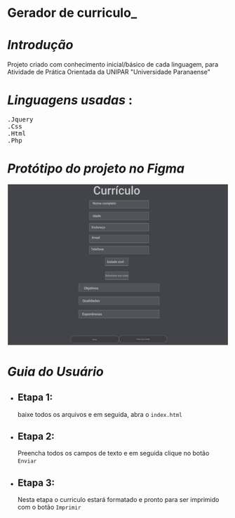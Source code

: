 # Gerador de curriculo_

# *Introdução*
<p>Projeto criado com conhecimento inicial/básico de cada linguagem, para Atividade de Prática Orientada da UNIPAR "Universidade Paranaense"</p>


# *Linguagens usadas* :
<pre>
.Jquery
.Css 
.Html 
.Php
</pre>

# *Protótipo do projeto no Figma*
![Protótipo](img/APO-FIGMA_pages-to-jpg-0001.jpg)


# *Guia do Usuário*
* ## Etapa 1:  

  baixe todos os arquivos e em seguida, abra o `index.html`

* ## Etapa 2: 
  Preencha todos os campos de texto e em seguida clique no botão `Enviar`

* ## Etapa 3:
  Nesta etapa o curriculo estará formatado e pronto para ser imprimido com o botão `Imprimir`